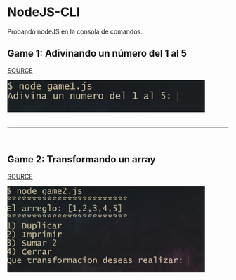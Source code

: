 # NodeJS-CLI
Probando nodeJS en la consola de comandos. 

## Game 1: Adivinando un número del 1 al 5
[SOURCE](game1.js)

<img src='game1.png' width='450'> 
<br><br>

---

<br>

## Game 2: Transformando un array
[SOURCE](game2.js)

<img src='game2.png' width='450'> 
